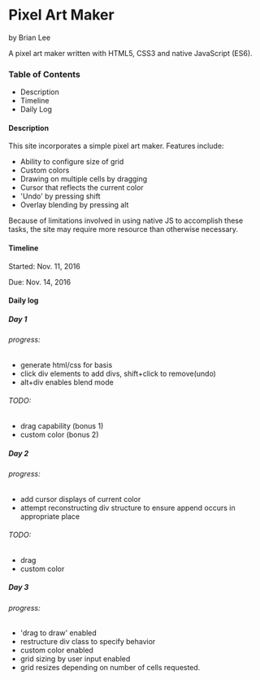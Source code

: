 # Pixel Art Maker
by Brian Lee

A pixel art maker written with HTML5, CSS3 and native JavaScript (ES6).

### Table of Contents
- Description
- Timeline
- Daily Log


#### Description

This site incorporates a simple pixel art maker. Features include:
- Ability to configure size of grid
- Custom colors
- Drawing on multiple cells by dragging
- Cursor that reflects the current color
- 'Undo' by pressing shift
- Overlay blending by pressing alt

Because of limitations involved in using native JS to accomplish these tasks, the site may require more resource than otherwise necessary.

#### Timeline
Started: Nov. 11, 2016

Due: Nov. 14, 2016

#### Daily log
##### Day 1
###### progress:
 * generate html/css for basis
 * click div elements to add divs, shift+click to remove(undo)
 * alt+div enables blend mode

###### TODO:
 - drag capability (bonus 1)
 - custom color (bonus 2)

##### Day 2
###### progress:
* add cursor displays of current color
* attempt reconstructing div structure to ensure append occurs in appropriate place

###### TODO:
- drag
- custom color

##### Day 3
###### progress:
* 'drag to draw' enabled
* restructure div class to specify behavior
* custom color enabled
* grid sizing by user input enabled
* grid resizes depending on number of cells requested.

